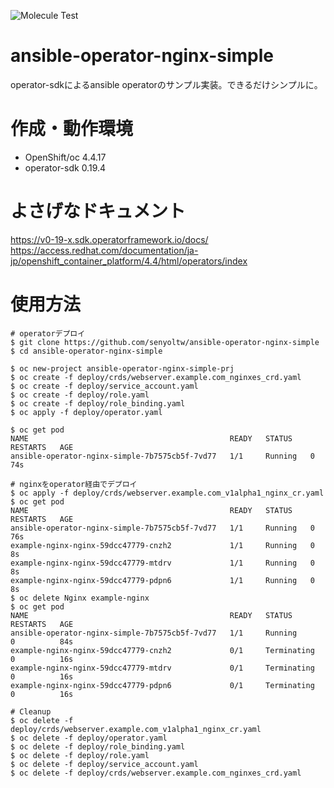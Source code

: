 ![Molecule Test](https://github.com/senyoltw/ansible-operator-nginx-simple/workflows/Molecule%20Test/badge.svg)

# ansible-operator-nginx-simple
operator-sdkによるansible operatorのサンプル実装。できるだけシンプルに。

# 作成・動作環境  
- OpenShift/oc 4.4.17
- operator-sdk 0.19.4

# よさげなドキュメント
https://v0-19-x.sdk.operatorframework.io/docs/  
https://access.redhat.com/documentation/ja-jp/openshift_container_platform/4.4/html/operators/index

# 使用方法
```
# operatorデプロイ
$ git clone https://github.com/senyoltw/ansible-operator-nginx-simple
$ cd ansible-operator-nginx-simple

$ oc new-project ansible-operator-nginx-simple-prj
$ oc create -f deploy/crds/webserver.example.com_nginxes_crd.yaml 
$ oc create -f deploy/service_account.yaml
$ oc create -f deploy/role.yaml
$ oc create -f deploy/role_binding.yaml
$ oc apply -f deploy/operator.yaml

$ oc get pod
NAME                                             READY   STATUS    RESTARTS   AGE
ansible-operator-nginx-simple-7b7575cb5f-7vd77   1/1     Running   0          74s

# nginxをoperator経由でデプロイ
$ oc apply -f deploy/crds/webserver.example.com_v1alpha1_nginx_cr.yaml 
$ oc get pod
NAME                                             READY   STATUS    RESTARTS   AGE
ansible-operator-nginx-simple-7b7575cb5f-7vd77   1/1     Running   0          76s
example-nginx-nginx-59dcc47779-cnzh2             1/1     Running   0          8s
example-nginx-nginx-59dcc47779-mtdrv             1/1     Running   0          8s
example-nginx-nginx-59dcc47779-pdpn6             1/1     Running   0          8s
$ oc delete Nginx example-nginx
$ oc get pod
NAME                                             READY   STATUS        RESTARTS   AGE
ansible-operator-nginx-simple-7b7575cb5f-7vd77   1/1     Running       0          84s
example-nginx-nginx-59dcc47779-cnzh2             0/1     Terminating   0          16s
example-nginx-nginx-59dcc47779-mtdrv             0/1     Terminating   0          16s
example-nginx-nginx-59dcc47779-pdpn6             0/1     Terminating   0          16s

# Cleanup
$ oc delete -f deploy/crds/webserver.example.com_v1alpha1_nginx_cr.yaml 
$ oc delete -f deploy/operator.yaml
$ oc delete -f deploy/role_binding.yaml
$ oc delete -f deploy/role.yaml
$ oc delete -f deploy/service_account.yaml
$ oc delete -f deploy/crds/webserver.example.com_nginxes_crd.yaml 
```